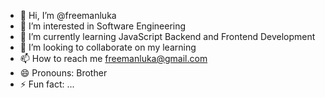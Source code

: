 - 👋 Hi, I’m @freemanluka
- 👀 I’m interested in Software Engineering
- 🌱 I’m currently learning JavaScript Backend and Frontend Development 
- 💞️ I’m looking to collaborate on my learning
- 📫 How to reach me freemanluka@gmail.com
- 😄 Pronouns: Brother
- ⚡ Fun fact: ...

<!---
freemanluka/freemanluka is a ✨ special ✨ repository because its `README.md` (this file) appears on your GitHub profile.
You can click the Preview link to take a look at your changes.
--->
